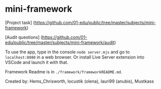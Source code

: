 # mini-framework

[Project task] (https://github.com/01-edu/public/tree/master/subjects/mini-framework)

[Audit questions] (https://github.com/01-edu/public/tree/master/subjects/mini-framework/audit)


To use the app, type in the console `node server.mjs` and go to `localhost:8080` in a web browser.
Or install Live Server extension into VSCode and launch it with that.

Framework Readme is in `./framework/frameworkREADME.md`.


Created by: Hems_Chrisworth, locustik (olena), lauri99 (anubis), Mustkass
